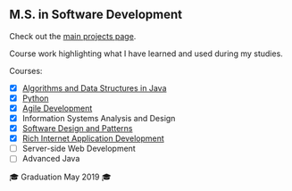 M.S. in Software Development
---

Check out the [main projects page](https://bretonics.github.io/MSSD/).

Course work highlighting what I have learned and used during my studies.

Courses:

- [x] [Algorithms and Data Structures in Java](https://bretonics.github.io/MSSD/CS526)
- [x] [Python](https://bretonics.github.io/MSSD/CS521)
- [x] [Agile Development](https://bretonics.github.io/MSSD/puppypicker/)
- [x] Information Systems Analysis and Design
- [x] [Software Design and Patterns](https://bretonics.github.io/MSSD/CS665)
- [x] [Rich Internet Application Development](https://bretonics.github.io/MSSD/CS701)
- [ ] Server-side Web Development
- [ ] Advanced Java

🎓 Graduation May 2019 🎓
